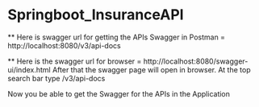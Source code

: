 # Springboot_InsuranceAPI

** Here is swagger url for getting the APIs Swagger in Postman = http://localhost:8080/v3/api-docs

** Here is the swagger url for browser = http://localhost:8080/swagger-ui/index.html
After that the swagger page will open in browser. At the top search bar type /v3/api-docs 

Now you be able to get the Swagger for the APIs in the Application
